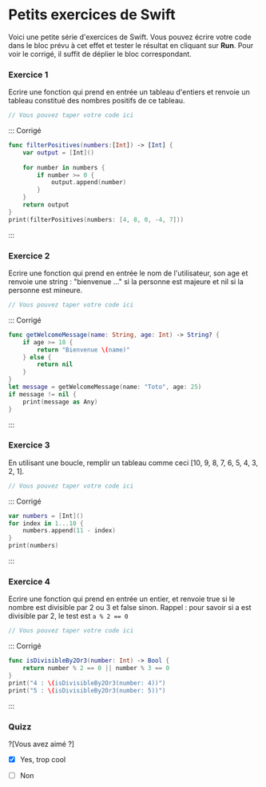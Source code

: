 # Petits exercices de Swift
Voici une petite série d'exercices de Swift.
Vous pouvez écrire votre code dans le bloc prévu à cet effet et tester le résultat en cliquant sur **Run**.
Pour voir le corrigé, il suffit de déplier le bloc correspondant.


### Exercice 1 
Ecrire une fonction qui prend en entrée un tableau d'entiers et renvoie un tableau constitué des nombres positifs de ce tableau.

```swift runnable
// Vous pouvez taper votre code ici

```

::: Corrigé
```swift runnable
func filterPositives(numbers:[Int]) -> [Int] {
    var output = [Int]()
    
    for number in numbers {
        if number >= 0 {
            output.append(number)
        }
    }
    return output
}
print(filterPositives(numbers: [4, 8, 0, -4, 7]))

```
:::

### Exercice 2
Ecrire une fonction qui prend en entrée le nom de l'utilisateur, son age et renvoie une string : "bienvenue ..." si la personne est majeure et nil si la personne est mineure.

```swift runnable
// Vous pouvez taper votre code ici

```

::: Corrigé
```swift runnable
func getWelcomeMessage(name: String, age: Int) -> String? {
    if age >= 18 {
        return "Bienvenue \(name)"
    } else {
        return nil
    }
}
let message = getWelcomeMessage(name: "Toto", age: 25)
if message != nil {
    print(message as Any)
}
```
:::

### Exercice 3
En utilisant une boucle, remplir un tableau comme ceci [10, 9, 8, 7, 6, 5, 4, 3, 2, 1].

```swift runnable
// Vous pouvez taper votre code ici

```

::: Corrigé
```swift runnable
var numbers = [Int]()
for index in 1...10 {
    numbers.append(11 - index)
}
print(numbers)
```
:::

### Exercice 4
Ecrire une fonction qui prend en entrée un entier, et renvoie true si le nombre est divisible par 2 ou 3 et false sinon.
Rappel : pour savoir si a est divisible par 2, le test est `a % 2 == 0`

```swift runnable
// Vous pouvez taper votre code ici

```

::: Corrigé
```swift runnable
func isDivisibleBy2Or3(number: Int) -> Bool {
    return number % 2 == 0 || number % 3 == 0
}
print("4 : \(isDivisibleBy2Or3(number: 4))")
print("5 : \(isDivisibleBy2Or3(number: 5))")
```
:::

### Quizz

?[Vous avez aimé ?]
-[x] Yes, trop cool
-[ ] Non

